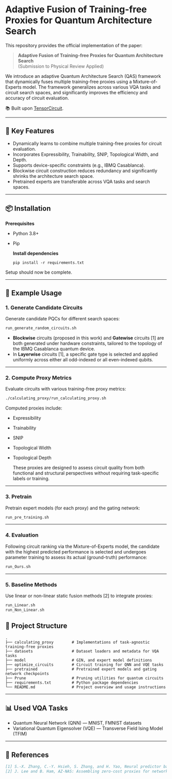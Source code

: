 # Adaptive Fusion of Training-free Proxies for Quantum Architecture Search

This repository provides the official implementation of the paper:

> **Adaptive Fusion of Training-free Proxies for Quantum Architecture Search**  
> (Submission to Physical Review Applied)

We introduce an adaptive Quantum Architecture Search (QAS) framework that dynamically fuses multiple training-free proxies using a Mixture-of-Experts model. The framework generalizes across various VQA tasks and circuit search spaces, and significantly improves the efficiency and accuracy of circuit evaluation.

📚 Built upon [TensorCircuit](https://tensorcircuit.readthedocs.io/en/latest/index.html).

---

## 🧩 Key Features

- Dynamically learns to combine multiple training-free proxies for circuit evaluation.
-  Incorporates Expressibility, Trainability, SNIP, Topological Width, and Depth.
-  Supports device-specific constraints (e.g., IBMQ Casablanca).
- Blockwise circuit construction reduces redundancy and significantly shrinks the architecture search space.
- Pretrained experts are transferable across VQA tasks and search spaces.

---

## 📦 Installation

**Prerequisites**

- Python 3.8+

- Pip

  **Install dependencies**

  ```
  pip install -r requirements.txt
  ```

Setup should now be complete.

---

## 🚀 Example Usage

### 1. Generate Candidate Circuits

Generate candidate PQCs for different search spaces:

```bash
run_generate_random_circuits.sh
```

- **Blockwise** circuits (proposed in this work) and **Gatewise** circuits [1] are both generated under hardware constraints, tailored to the topology of the IBMQ Casablanca quantum device.
- In **Layerwise** circuits [1], a specific gate type is selected and applied uniformly across either all odd-indexed or all even-indexed qubits.

---

### 2. Compute Proxy Metrics

Evaluate circuits with various training-free proxy metrics:

```bash
./calculating_proxy/run_calculating_proxy.sh
```

Computed proxies include:

- Expressibility

- Trainability

- SNIP

- Topological Width

- Topological Depth

  These proxies are designed to assess circuit quality from both functional and structural perspectives without requiring task-specific labels or training.

---

### 3. Pretrain

Pretrain expert models (for each proxy) and the gating network:

```bash
run_pre_training.sh
```

---

### 4. Evaluation

Following circuit ranking via the Mixture-of-Experts model, the candidate with the highest predicted performance is selected and undergoes parameter training to assess its actual (ground-truth) performance:

```bash
run_Ours.sh
```

---

### 5. Baseline Methods

Use linear or non-linear static fusion methods [2] to integrate proxies:

```bash
run_Linear.sh
run_Non_Linear.sh
```

## 📁 Project Structure

```
.
├── calculating_proxy        # Implementations of task-agnostic training-free proxies
├── datasets                 # Dataset loaders and metadata for VQA tasks
├── model                    # GIN, and expert model definitions
├── optimize_circuits        # Circuit training for QNN and VQE tasks
├── pretrained               # Pretrained expert models and gating network checkpoints
├── Prune                    # Pruning utilities for quantum circuits
├── requirements.txt         # Python package dependencies
└── README.md                # Project overview and usage instructions
```

---

## 📊 Used VQA Tasks

- Quantum Neural Network (QNN) — MNIST, FMNIST datasets
- Variational Quantum Eigensolver (VQE) — Transverse Field Ising Model (TFIM)

---

## 📜  References

```bibtex
[1] S.-X. Zhang, C.-Y. Hsieh, S. Zhang, and H. Yao, Neural predictor based quantum architecture search, Machine Learning: Science and Technology 2, 045027 (2021).
[2] J. Lee and B. Ham, AZ-NAS: Assembling zero-cost proxies for network architecture search, in Proceedings of the IEEE/CVF Conference on Computer Vision and Pattern Recognition (2024) pp. 5893–5903.
```



